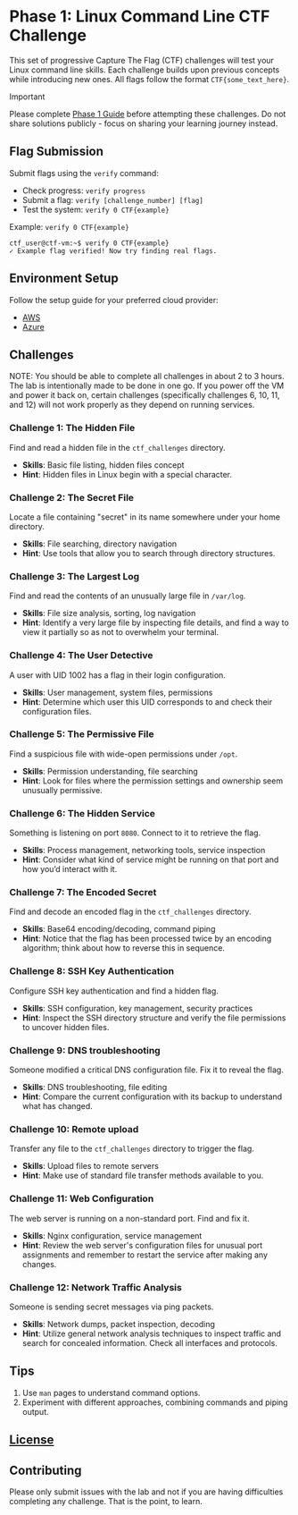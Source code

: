 # Phase 1: Linux Command Line CTF Challenge

This set of progressive Capture The Flag (CTF) challenges will test your Linux command line skills. Each challenge builds upon previous concepts while introducing new ones. All flags follow the format `CTF{some_text_here}`.

> [!IMPORTANT]  
> Please complete [Phase 1 Guide](https://learntocloud.guide/phase1/) before attempting these challenges. Do not share solutions publicly - focus on sharing your learning journey instead.

## Flag Submission

Submit flags using the `verify` command:

- Check progress: `verify progress`
- Submit a flag: `verify [challenge_number] [flag]`
- Test the system: `verify 0 CTF{example}`

Example: `verify 0 CTF{example}`

```
ctf_user@ctf-vm:~$ verify 0 CTF{example}
✓ Example flag verified! Now try finding real flags.
```

## Environment Setup

Follow the setup guide for your preferred cloud provider:

- [AWS](./aws/README.md)
- [Azure](./azure/README.md)

## Challenges

NOTE: You should be able to complete all challenges in about 2 to 3 hours. The lab is intentionally made to be done in one go. If you power off the VM and power it back on, certain challenges (specifically challenges 6, 10, 11, and 12) will not work properly as they depend on running services.

### Challenge 1: The Hidden File

Find and read a hidden file in the `ctf_challenges` directory.

- **Skills**: Basic file listing, hidden files concept
- **Hint**: Hidden files in Linux begin with a special character.

### Challenge 2: The Secret File

Locate a file containing "secret" in its name somewhere under your home directory.

- **Skills**: File searching, directory navigation
- **Hint**: Use tools that allow you to search through directory structures.

### Challenge 3: The Largest Log

Find and read the contents of an unusually large file in `/var/log`.

- **Skills**: File size analysis, sorting, log navigation
- **Hint**: Identify a very large file by inspecting file details, and find a way to view it partially so as not to overwhelm your terminal.

### Challenge 4: The User Detective

A user with UID 1002 has a flag in their login configuration.

- **Skills**: User management, system files, permissions
- **Hint**: Determine which user this UID corresponds to and check their configuration files.

### Challenge 5: The Permissive File

Find a suspicious file with wide-open permissions under `/opt`.

- **Skills**: Permission understanding, file searching
- **Hint**: Look for files where the permission settings and ownership seem unusually permissive.

### Challenge 6: The Hidden Service

Something is listening on port `8080`. Connect to it to retrieve the flag.

- **Skills**: Process management, networking tools, service inspection
- **Hint**: Consider what kind of service might be running on that port and how you’d interact with it.

### Challenge 7: The Encoded Secret

Find and decode an encoded flag in the `ctf_challenges` directory.

- **Skills**: Base64 encoding/decoding, command piping
- **Hint**: Notice that the flag has been processed twice by an encoding algorithm; think about how to reverse this in sequence.

### Challenge 8: SSH Key Authentication

Configure SSH key authentication and find a hidden flag.

- **Skills**: SSH configuration, key management, security practices
- **Hint**: Inspect the SSH directory structure and verify the file permissions to uncover hidden files.

### Challenge 9: DNS troubleshooting

Someone modified a critical DNS configuration file. Fix it to reveal the flag.

- **Skills**: DNS troubleshooting, file editing
- **Hint**: Compare the current configuration with its backup to understand what has changed.

### Challenge 10: Remote upload

Transfer any file to the `ctf_challenges` directory to trigger the flag.

- **Skills**: Upload files to remote servers
- **Hint**: Make use of standard file transfer methods available to you.

### Challenge 11: Web Configuration

The web server is running on a non-standard port. Find and fix it.

- **Skills**: Nginx configuration, service management
- **Hint**: Review the web server's configuration files for unusual port assignments and remember to restart the service after making any changes.

### Challenge 12: Network Traffic Analysis

Someone is sending secret messages via ping packets.

- **Skills**: Network dumps, packet inspection, decoding
- **Hint**: Utilize general network analysis techniques to inspect traffic and search for concealed information. Check all interfaces and protocols.

## Tips

1. Use `man` pages to understand command options.
2. Experiment with different approaches, combining commands and piping output.

## [License](LICENSE)

## Contributing

Please only submit issues with the lab and not if you are having difficulties completing any challenge. That is the point, to learn.
